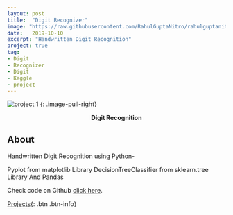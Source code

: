 ```yaml
---
layout: post
title:  "Digit Recognizer"
image: "https://raw.githubusercontent.com/RahulGuptaNitro/rahulguptanitro.github.io/master/Digit.png"
date:   2019-10-10
excerpt: "Handwritten Digit Recognition"
project: true
tag:
- Digit
- Recognizer
- Digit
- Kaggle
- project
---
```


![project 1](https://raw.githubusercontent.com/RahulGuptaNitro/rahulguptanitro.github.io/master/DigitRec.png)
{: .image-pull-right}

<center><b>Digit Recognition</b></center>

## About 

Handwritten Digit Recognition using Python-

Pyplot from matplotlib Library
DecisionTreeClassifier from sklearn.tree Library
And Pandas


Check code on Github [click here](https://github.com/RahulGuptaNitro/Digit-Recognizer).
 

[Projects](https://rahulguptanitro.github.io/projects){: .btn .btn-info}
